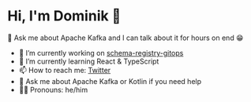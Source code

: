 # Hi, I'm Dominik 👋

💬 Ask me about Apache Kafka and I can talk about it for hours on end 😁

- 🔭 I’m currently working on [schema-registry-gitops](https://github.com/domnikl/schema-registry-gitops)
- 🌱 I’m currently learning React & TypeScript
- 📫 How to reach me: [Twitter](https://twitter.com/domnikl)
- 💬 Ask me about Apache Kafka or Kotlin if you need help
- 👨‍💻 Pronouns: he/him
